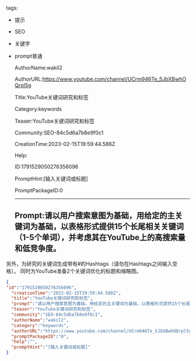   tags: 
- 提示
- SEO
- 关键字
- prompt普通

  AuthorName:wakil2

  AuthorURL:https://www.youtube.com/channel/UCrm946Te_5JbXBwhOQrpl5g

  Title:YouTube关键词研究和标签

  Category:keywords

  Teaser:YouTube关键词研究和标签

  Community:SEO-84c5d6a7b8e9f0c1

  CreationTime:2023-02-15T19:59:44.586Z

  Help:

  ID:1791529050276356096

  PromptHint:[输入关键词或标题]

  PromptPackageID:0

  ---

  ## Prompt:请以用户搜索意图为基础，用给定的主关键词为基础，以表格形式提供15个长尾相关关键词（1-5个单词），并考虑其在YouTube上的高搜索量和低竞争度。
另外，为研究的关键词生成带有#的Hashtags（请勿在Hashtags之间输入空格）。
同时为YouTube准备2个关键词优化的标题和缩略图。

  ```json
  {
  "id":"1791529050276356096",
    "creationTime":"2023-02-15T19:59:44.586Z",
    "title":"YouTube关键词研究和标签",
    "prompt":"请以用户搜索意图为基础，用给定的主关键词为基础，以表格形式提供15个长尾相关关键词（1-5个单词），并考虑其在YouTube上的高搜索量和低竞争度。\n另外，为研究的关键词生成带有#的Hashtags（请勿在Hashtags之间输入空格）。\n同时为YouTube准备2个关键词优化的标题和缩略图。",
    "teaser":"YouTube关键词研究和标签",
    "community":"SEO-84c5d6a7b8e9f0c1",
    "authorName":"wakil2",
    "category":"keywords",
    "authorURL":"https://www.youtube.com/channel/UCrm946Te_5JbXBwhOQrpl5g",
    "promptPackageID":"0",
    "help":"",
    "promptHint":"[输入关键词或标题]"
  }
  ```
